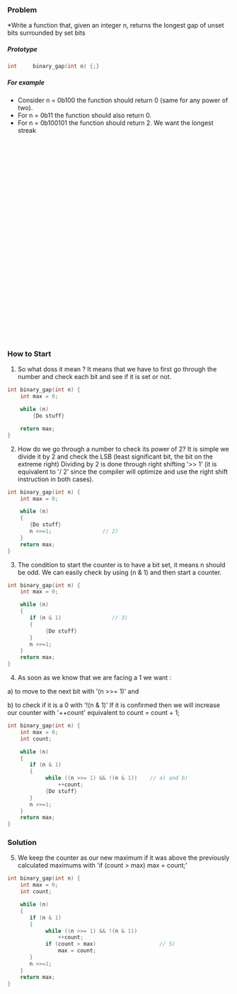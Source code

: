 ### Problem

*Write a function that, given an integer n, returns the longest gap of unset bits surrounded by set bits

##### Prototype
```c++
int     binary_gap(int n) {;}
```

##### For example
* Consider n = 0b100 the function should return 0 (same for any power of two).
* For n = 0b11 the function should also return 0.
* For n = 0b100101 the function should return 2. We want the longest streak


<pre>




























</pre>

### How to Start
1) So what doss it mean ? It means that we have to first go through the number and check each bit and see if it is set or not.

```c++
int binary_gap(int n) {
    int max = 0;

    while (n)
        {Do stuff}

    return max;
}
```

2) How do we go through a number to check its power of 2? It is simple we divide it by 2 and check the LSB (least significant bit, the bit on the extreme right) Dividing by 2 is done through right shifting '>> 1' (it is equivalent to '/ 2' since the compiler will optimize and use the right shift instruction in both cases).

```c++
int binary_gap(int n) {
    int max = 0;

    while (n)
    {
       {Do stuff}
       n >>=1;                // 2)
    }    
    return max;
}
```

3) The condition to start the counter is to have a bit set, it means n should be odd. We can easily check by using (n & 1) and then start a counter.

```c++
int binary_gap(int n) {
    int max = 0;

    while (n)
    {
       if (n & 1)                // 3)
       {
            {Do stuff}
       }
       n >>=1;
    }    
    return max;
}
```

4) As soon as we know that we are facing a 1 we want :

a) to move to the next bit with '(n >>= 1)' and

b) to check if it is a 0 with '!(n & 1)' If it is confirmed then we will increase our counter with '++count' equivalent to count = count + 1;

```c++
int binary_gap(int n) {
    int max = 0;
    int count;

    while (n)
    {
       if (n & 1)
       {
            while ((n >>= 1) && !(n & 1))    // a) and b)
                ++count;
            {Do stuff}
       }
       n >>=1;
    }    
    return max;
}
```

### Solution
5) We keep the counter as our new maximum if it was above the previously calculated maximums with 'if (count > max) max = count;'

```c++
int binary_gap(int n) {
    int max = 0;
    int count;

    while (n)
    {
       if (n & 1)
       {
            while ((n >>= 1) && !(n & 1))
                ++count;
            if (count > max)                    // 5)
                max = count;
       }
       n >>=1;
    }    
    return max;
}
```
